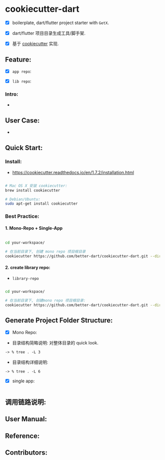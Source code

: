 
# cookiecutter-dart

- [x] boilerplate, dart/flutter project starter with `GetX`.
- [x] dart/flutter 项目目录生成工具/脚手架.
- [x] 基于 [cookiecutter](https://github.com/cookiecutter/cookiecutter) 实现.


## Feature:

- [x] `app repo`:
- [x] `lib repo`:


### Intro:

-

## User Case:

-

## Quick Start:

### Install:

- https://cookiecutter.readthedocs.io/en/1.7.2/installation.html

```bash

# Mac OS X 安装 cookiecutter:
brew install cookiecutter

# Debian/Ubuntu:
sudo apt-get install cookiecutter

```

### Best Practice:



#### 1. Mono-Repo + Single-App


```bash

cd your-workspace/

# 在当前目录下, 创建 mono repo 项目根目录
cookiecutter https://github.com/better-dart/cookiecutter-dart.git --directory="mono-repo"


```


#### 2. create library repo:

- `library-repo`

```bash

cd your-workspace/

# 在当前目录下, 创建mono repo 项目根目录:
cookiecutter https://github.com/better-dart/cookiecutter-dart.git --directory="library-repo"

```

## Generate Project Folder Structure:

- [x] Mono Repo:

- 目录结构简略说明: 对整体目录的 quick look.


```html
-> % tree . -L 3

```

- 目录结构详细说明:

```html
-> % tree . -L 6

```


- [x] single app:


```bash


```


## 调用链路说明:


## User Manual:


## Reference:

## Contributors:
